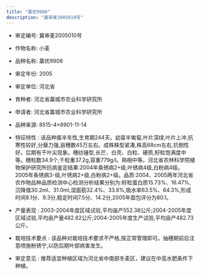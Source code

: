```yaml
---
title: "藁优9908"
description: "冀审麦2005010号"
---
```

* 审定编号:  冀审麦2005010号

*  作物名称:  小麦

*  品种名称:  藁优9908

*  审定年份:  2005

*  审定单位:  河北省

* 育种者:  河北省藁城市农业科学研究所

*  申请者:  河北省藁城市农业科学研究所

*  品种来源:  8515-4×8901-11-14

*  特征特性 : 
该品种属半冬性,生育期244天。幼苗半匍匐,叶片深绿,叶片上冲,抗寒性较好,分蘖力强,亩穗数45万左右。成株株型紧凑,株高68cm左右,抗倒性好。后期有干叶尖现象。穗纺锤型,长芒、白壳、白粒、硬质,籽粒饱满度中等。穗粒数34.9个,千粒重37.2g,容重779g/l。熟相中等。河北省农林科学院植物保护研究所抗病鉴定结果:2004年条锈病2+级,叶锈病4级,白粉病4级。2005年条锈病3-级,叶锈病2+级,白粉病2+级。品质:2004、2005两年河北省农作物品种品质检测中心检测分析结果分别为:籽粒蛋白质15.73%、16.47%,沉降值30.2ml、31.0ml,湿面筋32.4%、33.8%,吸水率63.5%、64.3%,形成时间8.1分、9.3分,稳定时间7.5分、14.2分,2005年面包评分为80.1。
 
*  产量表现 : 
2003-2004年度区域试验,平均亩产552.38公斤;2004-2005年度区域试验,平均亩产量482.82公斤;2004-2005年度生产试验,平均亩产482.73公斤。

*  栽培技术要点 : 
该品种对栽培技术要求不严格,按正常管理即可。抽穗期前后注意喷施粉锈宁,以防后期叶部病害发生。

*  审定意见 : 
推荐适宜种植区域为河北省中南部冬麦区，建议在中高水肥条件下种植。
